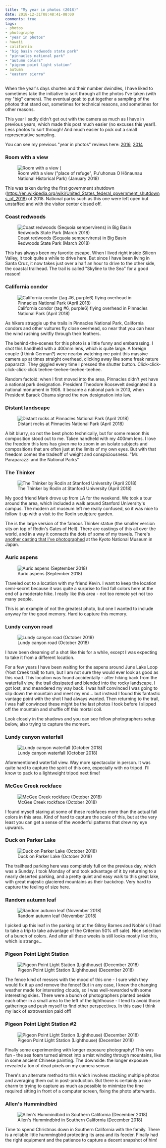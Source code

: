 ```yaml
---
title: "My year in photos (2018)"
date: 2018-12-31T08:48:41-08:00
comments: true
tags:
- photos
- photography
- "year in photos"
- hawaii
- california
- "big basin redwoods state park"
- "pinnacles national park"
- "autumn colors"
- "pigeon point light station"
- autumn
- "eastern sierra"
---
```


When the year's days shorten and their number dwindles, I have liked to sometimes take the initiative to sort through all the photos I've taken (with my "big" camera).  The eventual goal: to put together a sampling of the photos that stand out, sometimes for technical reasons, and sometimes for other reasons.

This year I sadly didn't get out with the camera as much as I have in previous years, which made this post much easier (no excuses this year!).  Less photos to sort through!  And much easier to pick out a small representative sampling.

You can see my previous "year in photos" reviews here: [2016](https://www.davidbcalhoun.com/2016/my-year-in-photos-2016/), [2014](https://www.davidbcalhoun.com/2014/my-year-in-photos-part-1-2014/)

### Room with a view

<figure itemprop="image" itemscope="" itemtype="http://schema.org/ImageObject" class="center">
    <meta itemprop="width" content="1500" />
    <meta itemprop="height" content="994" />
    <meta itemprop="url" content="http://davidbcalhoun.com/wp-content/uploads/2018/2018-01-20-hawaii-place-of-refuge.jpg" />
    <img itemprop="contentUrl" src="http://davidbcalhoun.com/wp-content/uploads/2018/2018-01-20-hawaii-place-of-refuge.jpg" alt="Room with a view ("place of refuge", Pu'uhonua O Hōnaunau National Historical Park) (January 2018)" />
    <figcaption itemprop="caption">Room with a view ("place of refuge", Pu'uhonua O Hōnaunau National Historical Park) (January 2018)</figcaption>
</figure>

This was taken during the first government shutdown (https://en.wikipedia.org/wiki/United_States_federal_government_shutdowns_of_2018) of 2018.  National parks such as this one were left open but unstaffed and with the visitor center closed off.

### Coast redwoods

<figure itemprop="image" itemscope="" itemtype="http://schema.org/ImageObject" class="center">
    <meta itemprop="width" content="998" />
    <meta itemprop="height" content="1500" />
    <meta itemprop="url" content="http://davidbcalhoun.com/wp-content/uploads/2018/2018-03-24-big-bason-california.jpg" />
    <img itemprop="contentUrl" src="http://davidbcalhoun.com/wp-content/uploads/2018/2018-03-24-big-bason-california.jpg" alt="Coast redwoods (Sequoia sempervirens) in Big Basin Redwoods State Park (March 2018)" />
    <figcaption itemprop="caption">Coast redwoods (Sequoia sempervirens) in Big Basin Redwoods State Park (March 2018)</figcaption>
</figure>


This has always been my favorite escape.  When I lived right inside Silicon Valley, it took quite a while to drive here.  But since I have been living in Santa Cruz, it now takes just over a half an hour to drive to the other side, the coastal trailhead.  The trail is called "Skyline to the Sea" for a good reason!


### California condor

<figure itemprop="image" itemscope="" itemtype="http://schema.org/ImageObject" class="center">
    <meta itemprop="width" content="1500" />
    <meta itemprop="height" content="1000" />
    <meta itemprop="url" content="http://davidbcalhoun.com/wp-content/uploads/2018/2018-04-15-pinnacles-national-park-california-condor.jpg" />
    <img itemprop="contentUrl" src="http://davidbcalhoun.com/wp-content/uploads/2018/2018-04-15-pinnacles-national-park-california-condor.jpg" alt="California condor (tag #6, purple6) flying overhead in Pinnacles National Park (April 2018)" />
    <figcaption itemprop="caption">California condor (tag #6, purple6) flying overhead in Pinnacles National Park (April 2018)</figcaption>
</figure>

As hikers struggle up the trails in Pinnacles National Park, California condors and other vultures fly close overhead, so near that you can hear the wind rushing switfly through their feathers.

The behind-the-scenes for this photo is a little funny and embarassing.  I shot this handheld with a 400mm lens, which is quite large.  A foreign couple (I think German?) were nearby watching me point this massive camera up at times straight overhead, clicking away like some freak nature paparazzi.  They giggled every time I pressed the shutter button.  Click-click-click-click-click teehee-teehee-teehee-teehee.

Random factoid: when I first moved into the area, Pinnacles didn't yet have a national park designation.  President Theodore Roosevelt designated it a national monument in 1908.  It became a national park in 2013, when President Barack Obama signed the new designation into law.


### Distant landscape

<figure itemprop="image" itemscope="" itemtype="http://schema.org/ImageObject" class="center">
    <meta itemprop="width" content="1500" />
    <meta itemprop="height" content="1000" />
    <meta itemprop="url" content="http://davidbcalhoun.com/wp-content/uploads/2018/2018-04-15-pinnacles-national-park.jpg" />
    <img itemprop="contentUrl" src="http://davidbcalhoun.com/wp-content/uploads/2018/2018-04-15-pinnacles-national-park.jpg" alt="Distant rocks at Pinnacles National Park (April 2018)" />
    <figcaption itemprop="caption">Distant rocks at Pinnacles National Park (April 2018)</figcaption>
</figure>


A bit blurry, so not the best photo technically, but for some reason this composition stood out to me.  Taken handheld with my 400mm lens.  I love the freedom this lens has given me to zoom in an isolate subjects and compositions that are often just at the limits of my own eyes.  But with that freedom comes the tradeoff of weight and conspiciousness.  "Mr. Paraparazzi and the National Parks"


### The Thinker

<figure itemprop="image" itemscope="" itemtype="http://schema.org/ImageObject" class="center">
    <meta itemprop="width" content="1500" />
    <meta itemprop="height" content="1000" />
    <meta itemprop="url" content="http://davidbcalhoun.com/wp-content/uploads/2018/2018-04-27-the-thinker-statue-stanford-university.jpg" />
    <img itemprop="contentUrl" src="http://davidbcalhoun.com/wp-content/uploads/2018/2018-04-27-the-thinker-statue-stanford-university.jpg" alt="The Thinker by Rodin at Stanford University (April 2018)" />
    <figcaption itemprop="caption">The Thinker by Rodin at Stanford University (April 2018)</figcaption>
</figure>

My good friend Mark drove up from LA for the weekend.  We took a tour around the area, which included a walk around Stanford University's campus.  The modern art museum left me really confused, so it was nice to follow it up with a visit to the Rodin sculpture garden.

The is the large version of the famous Thinker statue (the smaller version sits on top of Rodin's Gates of Hell).  There are castings of this all over the world, and in a way it connects the dots of some of my travels.  There's [another casting that I've photographed](https://commons.wikimedia.org/wiki/File:The_Thinker_(Le_Penseur)_copy_at_Kyoto_National_Museum.jpg) at the Kyoto National Museum in Japan.

### Auric aspens

<figure itemprop="image" itemscope="" itemtype="http://schema.org/ImageObject" class="center">
    <meta itemprop="width" content="1500" />
    <meta itemprop="height" content="683" />
    <meta itemprop="url" content="http://davidbcalhoun.com/wp-content/uploads/2018/2018-09-23-northern-california-autumn.jpg" />
    <img itemprop="contentUrl" src="http://davidbcalhoun.com/wp-content/uploads/2018/2018-09-23-northern-california-autumn.jpg" alt="Auric aspens (September 2018)" />
    <figcaption itemprop="caption">Auric aspens (September 2018)</figcaption>
</figure>

Traveled out to a location with my friend Kevin.  I want to keep the location semi-secret because it was quite a surprise to find fall colors here at the end of a moderate hike.  I really like this area - not too remote yet not too many people.

This is an example of not the greatest photo, but one I wanted to include anyway for the good memory.  Hard to capture this memory.

### Lundy canyon road

<figure itemprop="image" itemscope="" itemtype="http://schema.org/ImageObject" class="center">
    <meta itemprop="width" content="1000" />
    <meta itemprop="height" content="1500" />
    <meta itemprop="url" content="http://davidbcalhoun.com/wp-content/uploads/2018/2018-10-14-lundy-canyon-road.jpg" />
    <img itemprop="contentUrl" src="http://davidbcalhoun.com/wp-content/uploads/2018/2018-10-14-lundy-canyon-road.jpg" alt="Lundy canyon road (October 2018)" />
    <figcaption itemprop="caption">Lundy canyon road (October 2018)</figcaption>
</figure>

I have been dreaming of a shot like this for a while, except I was expecting to take it from a different location.

For a few years I have been waiting for the aspens around June Lake Loop (Yost Creek trail) to turn, but I am not sure they would ever look as good as this road.  This location was found accidentally - after hiking back from the waterfall view, the trail dissipated and blended into the rocky landscape.  I got lost, and meandered my way back.  I was half convinced I was going to slip down the mountain and meet my end... but instead I found this fantastic vantage point with the shot I had always wanted.  Then returning to the trail, I was half convinced these might be the last photos I took before I slipped off the mountain and shuffle off this mortal coil.

Look closely in the shadows and you can see fellow photographers setup below, also trying to capture the moment.

### Lundy canyon waterfall

<figure itemprop="image" itemscope="" itemtype="http://schema.org/ImageObject" class="center">
    <meta itemprop="width" content="1500" />
    <meta itemprop="height" content="1044" />
    <meta itemprop="url" content="http://davidbcalhoun.com/wp-content/uploads/2018/2018-10-14-lundy-canyon-waterfall.jpg" />
    <img itemprop="contentUrl" src="http://davidbcalhoun.com/wp-content/uploads/2018/2018-10-14-lundy-canyon-waterfall.jpg" alt="Lundy canyon waterfall (October 2018)" />
    <figcaption itemprop="caption">Lundy canyon waterfall (October 2018)</figcaption>
</figure>

Aforementioned waterfall view.  Way more spectacular in person.  It was quite hard to capture the spirit of this one, especially with no tripod.  I'll know to pack to a lightweight tripod next time!

### McGee Creek rockface

<figure itemprop="image" itemscope="" itemtype="http://schema.org/ImageObject" class="center">
    <meta itemprop="width" content="1500" />
    <meta itemprop="height" content="1000" />
    <meta itemprop="url" content="http://davidbcalhoun.com/wp-content/uploads/2018/2018-10-14-mcgee-creek-rockface.jpg" />
    <img itemprop="contentUrl" src="http://davidbcalhoun.com/wp-content/uploads/2018/2018-10-14-mcgee-creek-rockface.jpg" alt="McGee Creek rockface (October 2018)" />
    <figcaption itemprop="caption">McGee Creek rockface (October 2018)</figcaption>
</figure>

I found myself staring at some of these rockfaces more than the actual fall colors in this area.  Kind of hard to capture the scale of this, but at the very least you can get a sense of the wonderful patterns that drew my eye upwards.


### Duck on Parker Lake

<figure itemprop="image" itemscope="" itemtype="http://schema.org/ImageObject" class="center">
    <meta itemprop="width" content="1500" />
    <meta itemprop="height" content="1000" />
    <meta itemprop="url" content="http://davidbcalhoun.com/wp-content/uploads/2018/2018-10-15-parker-lake-duck.jpg" />
    <img itemprop="contentUrl" src="http://davidbcalhoun.com/wp-content/uploads/2018/2018-10-15-parker-lake-duck.jpg" alt="Duck on Parker Lake (October 2018)" />
    <figcaption itemprop="caption">Duck on Parker Lake (October 2018)</figcaption>
</figure>

The trailhead parking here was completely full on the previous day, which was a Sunday.  I took Monday of and took advantage of it by returning to a nearly deserted parking, and a pretty quiet and easy walk to this great lake, with great majestic glaciered mountains as their backdrop.  Very hard to capture the feeling of size here.

### Random autumn leaf

<figure itemprop="image" itemscope="" itemtype="http://schema.org/ImageObject" class="center">
    <meta itemprop="width" content="1500" />
    <meta itemprop="height" content="1000" />
    <meta itemprop="url" content="http://davidbcalhoun.com/wp-content/uploads/2018/2018-11-29-autumn-leaf.jpg" />
    <img itemprop="contentUrl" src="http://davidbcalhoun.com/wp-content/uploads/2018/2018-11-29-autumn-leaf.jpg" alt="Random autumn leaf (November 2018)" />
    <figcaption itemprop="caption">Random autumn leaf (November 2018)</figcaption>
</figure>


I picked up this leaf in the parking lot at the Gilroy Barnes and Noble's (I had to take a trip to take advantage of the Criterion 50% off sale).  Nice selection of a bunch of colors.  And after all these weeks is still looks mostly like this, which is strange...

### Pigeon Point Light Station

<figure itemprop="image" itemscope="" itemtype="http://schema.org/ImageObject" class="center">
    <meta itemprop="width" content="1500" />
    <meta itemprop="height" content="1000" />
    <meta itemprop="url" content="http://davidbcalhoun.com/wp-content/uploads/2018/2018-12-02-pigeon-point-light-station-lighthouse.jpg" />
    <img itemprop="contentUrl" src="http://davidbcalhoun.com/wp-content/uploads/2018/2018-12-02-pigeon-point-light-station-lighthouse.jpg" alt="Pigeon Point Light Station (Lighthouse) (December 2018)" />
    <figcaption itemprop="caption">Pigeon Point Light Station (Lighthouse) (December 2018)</figcaption>
</figure>

The fence kind of messes with the mood of this one - I sure wish they would fix it up and remove the fence!  But in any case, I knew the changing weather made for interesting clouds, so I was well-rewarded with some interesting skies.  There were a bunch of photographers planted beside each other in a small area to the left of the lighthouse - I tend to avoid those gatherings and push myself to find other perspectives.  In this case I think my lack of extroversion paid off!

### Pigeon Point Light Station #2

<figure itemprop="image" itemscope="" itemtype="http://schema.org/ImageObject" class="center">
    <meta itemprop="width" content="1000" />
    <meta itemprop="height" content="1500" />
    <meta itemprop="url" content="http://davidbcalhoun.com/wp-content/uploads/2018/2018-12-16-pigeon-point-light-station-lighthouse.jpg" />
    <img itemprop="contentUrl" src="http://davidbcalhoun.com/wp-content/uploads/2018/2018-12-16-pigeon-point-light-station-lighthouse.jpg" alt="Pigeon Point Light Station (Lighthouse) (December 2018)" />
    <figcaption itemprop="caption">Pigeon Point Light Station (Lighthouse) (December 2018)</figcaption>
</figure>

Finally some experimenting with longer exposure photography!  This was fun - the sea foam turned almost into a mist winding through mountains, like in some ancient Chinese painting.  The downside: the longer exposure revealed a ton of dead pixels on my camera sensor.

There's an alternate method to this which involves stacking multiple photos and averaging them out in post-production.  But there is certainly a nice charm to trying to capture as much as possible to minimize the time required sitting in front of a computer screen, fixing the photo afterwards.

### Allen's Hummindbird

<figure itemprop="image" itemscope="" itemtype="http://schema.org/ImageObject" class="center">
    <meta itemprop="width" content="1500" />
    <meta itemprop="height" content="1000" />
    <meta itemprop="url" content="http://davidbcalhoun.com/wp-content/uploads/2018/2018-12-25-allens-hummingbird-southern-california.jpg" />
    <img itemprop="contentUrl" src="http://davidbcalhoun.com/wp-content/uploads/2018/2018-12-25-allens-hummingbird-southern-california.jpg" alt="Allen's Hummindbird in Southern California (December 2018)" />
    <figcaption itemprop="caption">Allen's Hummindbird in Southern California (December 2018)</figcaption>
</figure>

Time to spend Christmas down in Southern California with the family.  There is a reliable little hummingbird protecting its area and its feeder.  Finally had the right equipment and the patience to capture a decent snapshot of him!